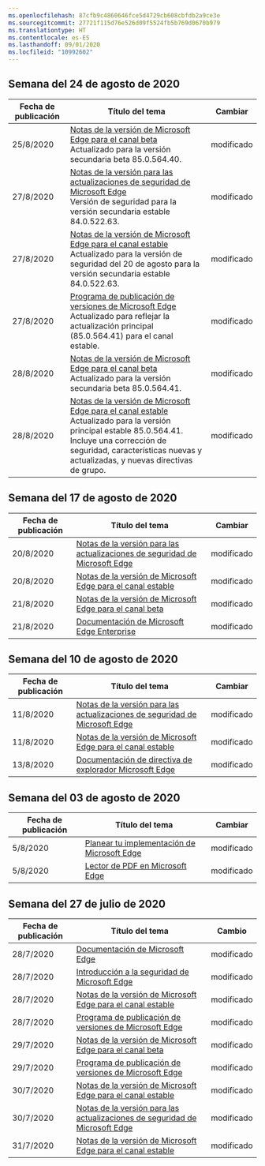 ```yaml
---
ms.openlocfilehash: 87cfb9c4860646fce5d4729cb608cbfdb2a9ce3e
ms.sourcegitcommit: 27721f115d76e526d09f5524fb5b769d0670b979
ms.translationtype: HT
ms.contentlocale: es-ES
ms.lasthandoff: 09/01/2020
ms.locfileid: "10992602"
---
```

<!-- This file is generated automatically each week. Changes made to this file will be overwritten.-->




## Semana del 24 de agosto de 2020


| Fecha de publicación |Título del tema | Cambiar |
|------|------------|--------|
| 25/8/2020 | [Notas de la versión de Microsoft Edge para el canal beta](/DeployEdge/microsoft-edge-relnote-beta-channel)<br>Actualizado para la versión secundaria beta 85.0.564.40. | modificado |
| 27/8/2020 | [Notas de la versión para las actualizaciones de seguridad de Microsoft Edge](/DeployEdge/microsoft-edge-relnotes-security)<br> Versión de seguridad para la versión secundaria estable 84.0.522.63.| modificado |
| 27/8/2020 | [Notas de la versión de Microsoft Edge para el canal estable](/DeployEdge/microsoft-edge-relnote-stable-channel)<br>Actualizado para la versión de seguridad del 20 de agosto para la versión secundaria estable 84.0.522.63. | modificado |
| 27/8/2020 | [Programa de publicación de versiones de Microsoft Edge](/DeployEdge/microsoft-edge-release-schedule)<br>Actualizado para reflejar la actualización principal (85.0.564.41) para el canal estable. | modificado |
| 28/8/2020 | [Notas de la versión de Microsoft Edge para el canal beta](/DeployEdge/microsoft-edge-relnote-beta-channel)<br>Actualizado para la versión secundaria beta 85.0.564.41. | modificado |
| 28/8/2020 | [Notas de la versión de Microsoft Edge para el canal estable](/DeployEdge/microsoft-edge-relnote-stable-channel)<br>Actualizado para la versión principal estable 85.0.564.41. Incluye una corrección de seguridad, características nuevas y actualizadas, y nuevas directivas de grupo. | modificado |


## Semana del 17 de agosto de 2020


| Fecha de publicación |Título del tema | Cambiar |
|------|------------|--------|
| 20/8/2020 | [Notas de la versión para las actualizaciones de seguridad de Microsoft Edge](/DeployEdge/microsoft-edge-relnotes-security) | modificado |
| 20/8/2020 | [Notas de la versión de Microsoft Edge para el canal estable](/DeployEdge/microsoft-edge-relnote-stable-channel) | modificado |
| 21/8/2020 | [Notas de la versión de Microsoft Edge para el canal beta](/DeployEdge/microsoft-edge-relnote-beta-channel) | modificado |
| 21/8/2020 | [Documentación de Microsoft Edge Enterprise](/DeployEdge/index) | modificado |


## Semana del 10 de agosto de 2020


| Fecha de publicación |Título del tema | Cambiar |
|------|------------|--------|
| 11/8/2020 | [Notas de la versión para las actualizaciones de seguridad de Microsoft Edge](/DeployEdge/microsoft-edge-relnotes-security) | modificado |
| 11/8/2020 | [Notas de la versión de Microsoft Edge para el canal estable](/DeployEdge/microsoft-edge-relnote-stable-channel) | modificado |
| 13/8/2020 | [Documentación de directiva de explorador Microsoft Edge](/DeployEdge/microsoft-edge-policies) | modificado |


## Semana del 03 de agosto de 2020


| Fecha de publicación |Título del tema | Cambiar |
|------|------------|--------|
| 5/8/2020 | [Planear tu implementación de Microsoft Edge](/DeployEdge/deploy-edge-plan-deployment) | modificado |
| 5/8/2020 | [Lector de PDF en Microsoft Edge](/DeployEdge/microsoft-edge-pdf) | modificado |


## Semana del 27 de julio de 2020


| Fecha de publicación |Título del tema | Cambio |
|------|------------|--------|
| 28/7/2020 | [Documentación de Microsoft Edge](/DeployEdge/index) | modificado |
| 28/7/2020 | [Introducción a la seguridad de Microsoft Edge](/DeployEdge/security-overview) | modificado |
| 28/7/2020 | [Notas de la versión de Microsoft Edge para el canal estable](/DeployEdge/microsoft-edge-relnote-stable-channel) | modificado |
| 28/7/2020 | [Programa de publicación de versiones de Microsoft Edge](/DeployEdge/microsoft-edge-release-schedule) | modificado |
| 29/7/2020 | [Notas de la versión de Microsoft Edge para el canal beta](/DeployEdge/microsoft-edge-relnote-beta-channel) | modificado |
| 29/7/2020 | [Programa de publicación de versiones de Microsoft Edge](/DeployEdge/microsoft-edge-release-schedule) | modificado |
| 30/7/2020 | [Notas de la versión de Microsoft Edge para el canal estable](/DeployEdge/microsoft-edge-relnote-stable-channel) | modificado |
| 30/7/2020 | [Notas de la versión para las actualizaciones de seguridad de Microsoft Edge](/DeployEdge/microsoft-edge-relnotes-security) | modificado |
| 31/7/2020 | [Notas de la versión de Microsoft Edge para el canal estable](/DeployEdge/microsoft-edge-relnote-stable-channel) | modificado |